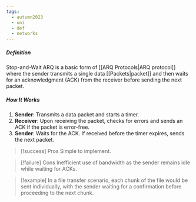 ```yaml
---
tags:
  - autumn2023
  - uni
  - def
  - networks
---
```

##### Definition

Stop-and-Wait ARQ is a basic form of [[ARQ Protocols|ARQ protocol]] where the sender transmits a single data [[Packets|packet]] and then waits for an acknowledgment (ACK) from the receiver before sending the next packet.

##### How It Works
1. **Sender**: Transmits a data packet and starts a timer.
2. **Receiver**: Upon receiving the packet, checks for errors and sends an ACK if the packet is error-free.
3. **Sender**: Waits for the ACK. If received before the timer expires, sends the next packet.

> [!success] Pros
> Simple to implement.

> [!failure] Cons
Inefficient use of bandwidth as the sender remains idle while waiting for ACKs.

> [!example] 
> In a file transfer scenario, each chunk of the file would be sent individually, with the sender waiting for a confirmation before proceeding to the next chunk.